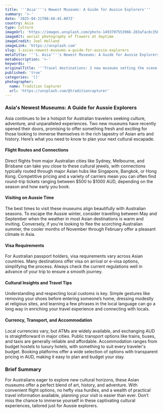 ```yaml
---
title: '''Asia''''s Newest Museums: A Guide for Aussie Explorers'''
summary: '>-'
date: '2025-04-21T08:48:45.807Z'
country: Asia
type: Culture
imageUrl: 'https://images.unsplash.com/photo-1493707553966-283afac8c358'
imageAlt: aerial photography of flowers at daytime
imageCredit: Joel Holland
imageLink: 'https://unsplash.com'
slug: 1-asias-newest-museums-a-guide-for-aussie-explorers
metaTitle: '''1. Asia''''s Newest Museums: A Guide for Aussie Explorers'''
metaDescription: '>-'
keywords: ''
originalTitle: '''Travel destinations: 2 new museums setting the scene in Asia - ArtsHub'''
published: 'true'
categories: '[]'
photographer:
  name: Tradition Capturer
  url: 'https://unsplash.com/@traditioncapturer'
---
```







### Asia's Newest Museums: A Guide for Aussie Explorers

Asia continues to be a hotspot for Australian travelers seeking culture, adventure, and unparalleled experiences. Two new museums have recently opened their doors, promising to offer something fresh and exciting for those looking to immerse themselves in the rich tapestry of Asian arts and history. Here’s what you need to know to plan your next cultural escapade.

#### Flight Routes and Connections

Direct flights from major Australian cities like Sydney, Melbourne, and Brisbane can take you close to these cultural jewels, with connections typically routed through major Asian hubs like Singapore, Bangkok, or Hong Kong. Competitive pricing and a variety of carriers mean you can often find round-trip tickets ranging between $500 to $1000 AUD, depending on the season and how early you book.

#### Visiting on Aussie Time

The best times to visit these museums align beautifully with Australian seasons. To escape the Aussie winter, consider travelling between May and September when the weather in most Asian destinations is warm and inviting. Conversely, if you're looking to flee the scorching Australian summer, the cooler months of November through February offer a pleasant climate in Asia.

#### Visa Requirements

For Australian passport holders, visa requirements vary across Asian countries. Many destinations offer visa on arrival or e-visa options, simplifying the process. Always check the current regulations well in advance of your trip to ensure a smooth journey.

#### Cultural Insights and Travel Tips

Understanding and respecting local customs is key. Simple gestures like removing your shoes before entering someone’s home, dressing modestly at religious sites, and learning a few phrases in the local language can go a long way in enriching your travel experience and connecting with locals.

#### Currency, Transport, and Accommodation

Local currencies vary, but ATMs are widely available, and exchanging AUD is straightforward in major cities. Public transport options like trains, buses, and taxis are generally reliable and affordable. Accommodation ranges from budget hostels to luxury hotels, with something to suit every traveler's budget. Booking platforms offer a wide selection of options with transparent pricing in AUD, making it easy to plan and budget your stay.

### Brief Summary

For Australians eager to explore new cultural horizons, these Asian museums offer a perfect blend of art, history, and adventure. With convenient flight options, no hefty visa hurdles, and a wealth of practical travel information available, planning your visit is easier than ever. Don’t miss the chance to immerse yourself in these captivating cultural experiences, tailored just for Aussie explorers.
